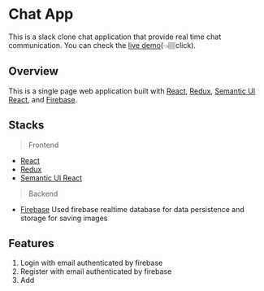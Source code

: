 # Chat App

This is a slack clone chat application that provide real time chat communication. 
You can check the [live demo](https://slack-clone-e6a29.firebaseapp.com/)(👈🏽click). 

## Overview

This is a single page web application built with [React](https://reactjs.org), [Redux](https://redux.js.org/basics/usage-with-react), [Semantic UI React](https://react.semantic-ui.com/), and [Firebase](https://firebase.google.com).

## Stacks
> Frontend
- [React](https://reactjs.org)
- [Redux](https://redux.js.org/basics/usage-with-react)
- [Semantic UI React](https://react.semantic-ui.com/)

> Backend
- [Firebase](https://firebase.google.com)
Used firebase realtime database for data persistence and storage for saving images


## Features

1. Login with email authenticated by firebase
2. Register with email authenticated by firebase
3. Add 
